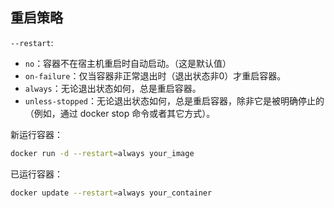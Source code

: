 ## 重启策略

`--restart`:
- `no`：容器不在宿主机重启时自动启动。（这是默认值）
- `on-failure`：仅当容器非正常退出时（退出状态非0）才重启容器。
- `always`：无论退出状态如何，总是重启容器。
- `unless-stopped`：无论退出状态如何，总是重启容器，除非它是被明确停止的（例如，通过 docker stop 命令或者其它方式）。

新运行容器：

```bash
docker run -d --restart=always your_image
```

已运行容器：

```bash
docker update --restart=always your_container
```

